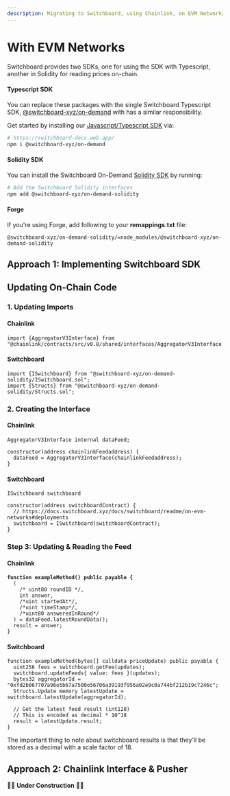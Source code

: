 ```yaml
---
description: Migrating to Switchboard, using Chainlink, on EVM Networks
---
```


# With EVM Networks

Switchboard provides two SDKs, one for using the SDK with Typescript, another in Solidity for reading prices on-chain.&#x20;

#### Typescript SDK <a href="#typescript-sdk" id="typescript-sdk"></a>

You can replace these packages with the single Switchboard Typescript SDK, [@switchboard-xyz/on-demand](https://www.npmjs.com/package/@switchboard-xyz/on-demand) with has a similar responsibility.

Get started by installing our [Javascript/Typescript SDK](https://switchboard-docs.web.app/) via:

```bash
# https://switchboard-docs.web.app/
npm i @switchboard-xyz/on-demand
```

#### Solidity SDK

You can install the Switchboard On-Demand [Solidity SDK](https://github.com/switchboard-xyz/evm-on-demand) by running:

```bash
# Add the Switchboard Solidity interfaces
npm add @switchboard-xyz/on-demand-solidity
```

#### Forge

If you're using Forge, add following to your **remappings.txt** file:

```
@switchboard-xyz/on-demand-solidity/=node_modules/@switchboard-xyz/on-demand-solidity
```

## Approach 1: Implementing Switchboard SDK  <a href="#install-pyth-sdks" id="install-pyth-sdks"></a>

## Updating On-Chain Code

### 1. Updating Imports

#### Chainlink

```solidity
import {AggregatorV3Interface} from "@chainlink/contracts/src/v0.8/shared/interfaces/AggregatorV3Interface.sol";
```

#### Switchboard

```solidity
import {ISwitchboard} from "@switchboard-xyz/on-demand-solidity/ISwitchboard.sol";
import {Structs} from "@switchboard-xyz/on-demand-solidity/Structs.sol";
```

### 2. Creating the Interface

#### Chainlink

```solidity
AggregatorV3Interface internal dataFeed;

constructor(address chainlinkFeedaddress) {
  dataFeed = AggregatorV3Interface(chainlinkFeedaddress);
}  
```

#### Switchboard

```solidity
ISwitchboard switchboard

constructor(address switchboardContract) {
  // https://docs.switchboard.xyz/docs/switchboard/readme/on-evm-networks#deployments
  switchboard = ISwitchboard(switchboardContract);
}
```

### Step 3: Updating & Reading the Feed

#### Chainlink

<pre class="language-solidity"><code class="lang-solidity"><strong>function exampleMethod() public payable {
</strong>  (
    /* uint80 roundID */,
    int answer,
    /*uint startedAt*/,
    /*uint timeStamp*/,
    /*uint80 answeredInRound*/
  ) = dataFeed.latestRoundData();
  result = answer;
}
</code></pre>

#### Switchboard

```solidity
function exampleMethod(bytes[] calldata priceUpdate) public payable {
  uint256 fees = switchboard.getFee(updates);
  switchboard.updateFeeds{ value: fees }(updates);
  bytes32 aggregatorId = "0xfd2b067707a96e5b67a7500e56706a39193f956a02e9c0a744bf212b19c7246c";
  Structs.Update memory latestUpdate = switchboard.latestUpdate(aggregatorId);

  // Get the latest feed result (int128)
  // This is encoded as decimal * 10^18
  result = latestUpdate.result;
}
```

The important thing to note about switchboard results is that they'll be stored as a decimal with a scale factor of 18.&#x20;

## Approach 2: Chainlink Interface & Pusher



🚧🔧 **Under Construction** 🚧🔧



